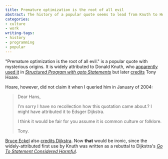 ```yaml
---
title: Premature optimization is the root of all evil
abstract: The history of a popular quote seems to lead from Knuth to Hoare to Dijkstra.
categories:
- culture
- work
writing-tags:
- history
- programming
- popular
---
```


"Premature optimization is the root of all evil." is a popular quote with mysterious origins.  It is widely attributed to Donald Knuth, who [apparently][1] [used it][2] in _[Structured Program with goto Statements][3]_ but later [credits][4] Tony Hoare.

   [1]: http://mail.python.org/pipermail/python-list/2003-April/158618.html
   [2]: http://groups.google.com/groups?selm=tl2n195b1io.fsf%40space.at
   [3]: http://portal.acm.org/citation.cfm?id=356635.356640&idx=356635&part=periodical&WantType=periodical&title=ACM%20Computing%20Surveys%20%28CSUR%29
   [4]: http://groups.google.com/groups?hl=en&lr=lang_en&ie=UTF-8&safe=off&threadm=CMtF68.GKB%40metronet.com&rnum=1&prev=/groups%3Fselm%3DCMtF68.GKB%2540metronet.com

Hoare, however, did not claim it when I queried him in January of 2004:

> Dear Hans,
> 
> I'm sorry I have no recollection how this quotation came about.? I might have attributed it to Edsger Dijkstra.
> 
> I think it would be fair for you assume it is common culture or folklore.
> 
> Tony.

[Bruce Eckel][5] also [credits Dijkstra][6].  Now **that** would be ironic, since the widely-attributed first use by Knuth was written as a rebuttal to Dijkstra's _[Go To Statement Considered Harmful][7]_.

   [5]: http://www.mindview.net/
   [6]: http://jamesthornton.com/eckel/TIPatterns/html/Introduction.html
   [7]: http://dl.acm.org/citation.cfm?id=1241518
